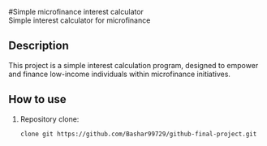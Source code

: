 #Simple microfinance interest calculator  
Simple interest calculator for microfinance

## Description
This project is a simple interest calculation program, designed to empower and finance low-income individuals within microfinance initiatives.

## How to use
1. Repository clone:
   ```bash
   clone git https://github.com/Bashar99729/github-final-project.git
